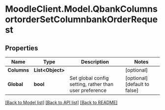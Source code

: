 # MoodleClient.Model.QbankColumnsortorderSetColumnbankOrderRequest

## Properties

Name | Type | Description | Notes
------------ | ------------- | ------------- | -------------
**Columns** | **List&lt;Object&gt;** |  | [optional] 
**Global** | **bool** | Set global config setting, rather than user preference | [optional] [default to false]

[[Back to Model list]](../README.md#documentation-for-models) [[Back to API list]](../README.md#documentation-for-api-endpoints) [[Back to README]](../README.md)

